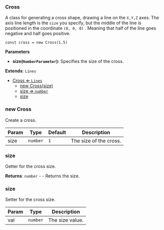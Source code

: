 <a name="Cross"></a>

### Cross 
A class for generating a cross shape, drawing a line on the `X,Y,Z` axes.
The axis line length is the `size` you specify, but the middle of the line is positioned in the coordinate `(0, 0, 0)` .
Meaning that half of the line goes negative and half goes positive.

```
const cross = new Cross(1.5)
```

**Parameters**
* **size(`NumberParameter`):** Specifies the size of the cross.


**Extends**: <code>Lines</code>  

* [Cross ⇐ <code>Lines</code>](#Cross)
    * [new Cross(size)](#new-Cross)
    * [size ⇒ <code>number</code>](#size)
    * [size](#size)

<a name="new_Cross_new"></a>

### new Cross
Create a cross.


| Param | Type | Default | Description |
| --- | --- | --- | --- |
| size | <code>number</code> | <code>1</code> | The size of the cross. |

<a name="Cross+size"></a>

### size 
Getter for the cross size.


**Returns**: <code>number</code> - - Returns the size.  
<a name="Cross+size"></a>

### size
Setter for the cross size.



| Param | Type | Description |
| --- | --- | --- |
| val | <code>number</code> | The size value. |


